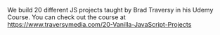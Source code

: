 We build 20 different JS projects taught by Brad Traversy in his Udemy Course. You can check out the course at https://www.traversymedia.com/20-Vanilla-JavaScript-Projects
